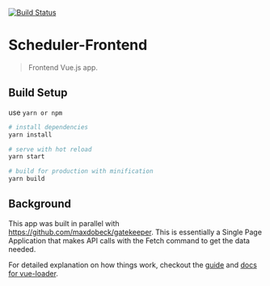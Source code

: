 [![Build Status](https://travis-ci.org/maxdobeck/basic-app-frontend.svg?branch=master)](https://travis-ci.org/maxdobeck/basic-app-frontend)

# Scheduler-Frontend

> Frontend Vue.js app.

## Build Setup
use `yarn or npm`

``` bash
# install dependencies
yarn install

# serve with hot reload
yarn start

# build for production with minification
yarn build
```

## Background
This app was built in parallel with https://github.com/maxdobeck/gatekeeper.  This is essentially a Single Page Application that makes API calls with the Fetch command to get the data needed.

For detailed explanation on how things work, checkout the [guide](http://vuejs-templates.github.io/webpack/) and [docs for vue-loader](http://vuejs.github.io/vue-loader).

